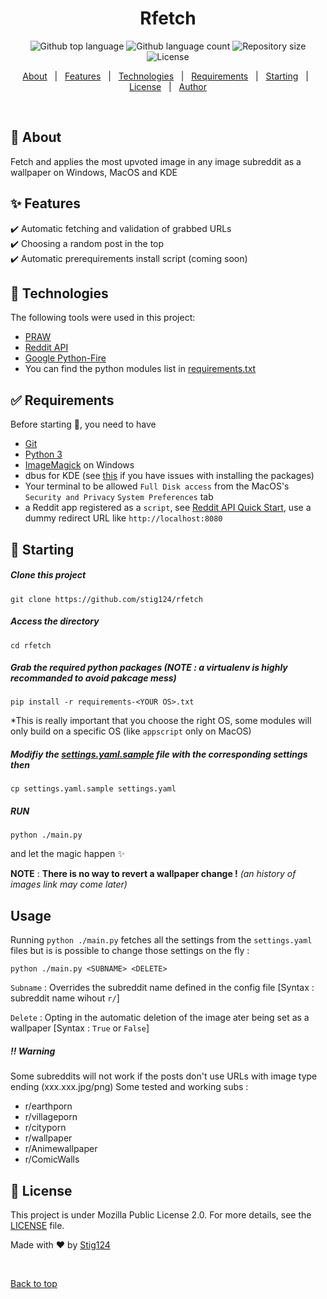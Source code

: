   <!-- <a href="https://rfetch.netlify.app">Demo</a> -->
</div>

<h1 align="center">Rfetch</h1>

<p align="center">
  <img alt="Github top language" src="https://img.shields.io/github/languages/top/stig124/rfetch?color=56BEB8">

  <img alt="Github language count" src="https://img.shields.io/github/languages/count/stig124/rfetch?color=56BEB8">

  <img alt="Repository size" src="https://img.shields.io/github/repo-size/stig124/rfetch?color=56BEB8">

  <img alt="License" src="https://img.shields.io/github/license/stig124/rfetch?color=56BEB8">

  <!-- <img alt="Github issues" src="https://img.shields.io/github/issues/stig124/rfetch?color=56BEB8" /> -->

  <!-- <img alt="Github forks" src="https://img.shields.io/github/forks/stig124/rfetch?color=56BEB8" /> -->

  <!-- <img alt="Github stars" src="https://img.shields.io/github/stars/stig124/rfetch?color=56BEB8" /> -->
</p>

<!-- Status -->

<!-- <h4 align="center">
	🚧  Rfetch 🚀 Under construction...  🚧
</h4>

<hr> -->

<p align="center">
  <a href="#dart-about">About</a> &#xa0; | &#xa0;
  <a href="#sparkles-features">Features</a> &#xa0; | &#xa0;
  <a href="#rocket-technologies">Technologies</a> &#xa0; | &#xa0;
  <a href="#white_check_mark-requirements">Requirements</a> &#xa0; | &#xa0;
  <a href="#checkered_flag-starting">Starting</a> &#xa0; | &#xa0;
  <a href="#memo-license">License</a> &#xa0; | &#xa0;
  <a href="https://github.com/stig124" target="_blank">Author</a>
</p>

<br>

## :dart: About ##

Fetch and applies the most upvoted image in any image subreddit as a wallpaper on Windows, MacOS and KDE

## :sparkles: Features ##

:heavy_check_mark: Automatic fetching and validation of grabbed URLs\
:heavy_check_mark: Choosing a random post in the top\
:heavy_check_mark: Automatic prerequirements install script (coming soon)

## :rocket: Technologies ##

The following tools were used in this project:

- [PRAW](https://github.com/adrn/pyraw)
- [Reddit API](https://www.reddit.com/dev/api)
- [Google Python-Fire](https://github.com/google/python-fire)
- You can find the python modules list in [requirements.txt](./requirements-win.txt)

## :white_check_mark: Requirements ##

Before starting :checkered_flag:, you need to have

- [Git](https://git-scm.com)
- [Python 3](https://python.org)
- [ImageMagick](https://imagemagick.org/script/download.php) on Windows
- dbus for KDE (see [this](https://stackoverflow.com/a/62510708) if you have issues with installing the packages)
- Your terminal to be allowed `Full Disk access` from the MacOS's `Security and Privacy` `System Preferences` tab
- a Reddit app registered as a `script`, see [Reddit API Quick Start](https://github.com/reddit-archive/reddit/wiki/OAuth2-Quick-Start-Example#first-steps), use a dummy redirect URL like `http://localhost:8080`

## :checkered_flag: Starting ##

##### Clone this project #####

```shell
git clone https://github.com/stig124/rfetch
```

##### Access the directory #####

```shell
cd rfetch
```

##### Grab the required python packages *(NOTE : a virtualenv is highly recommanded to avoid pakcage mess)* #####

```shell
pip install -r requirements-<YOUR OS>.txt
```
*This is really important that you choose the right OS, some modules will only build on a specific OS (like `appscript` only on MacOS)

##### Modifiy the [settings.yaml.sample](./settings.yaml.sample) file with the corresponding settings then #####

```shell
cp settings.yaml.sample settings.yaml
```

##### RUN #####

```shell
python ./main.py
```

and let the magic happen :sparkles:

__NOTE__ : **There is no way to revert a wallpaper change !** *(an history of images link may come later)*

## Usage ##

Running `python ./main.py` fetches all the settings from the `settings.yaml` files but is is possible to change those settings on the fly :

```shell
python ./main.py <SUBNAME> <DELETE>
```

`Subname` :
Overrides the subreddit name defined in the config file [Syntax : subreddit name wihout `r/`]

`Delete` :
Opting in the automatic deletion of the image ater being set as a wallpaper [Syntax : `True` or `False`]

##### :bangbang: Warning

Some subreddits will not work if the posts don't use URLs with image type ending (xxx.xxx.jpg/png)
Some tested and working subs :

- r/earthporn
- r/villageporn
- r/cityporn
- r/wallpaper
- r/Animewallpaper
- r/ComicWalls

## :memo: License ##

This project is under Mozilla Public License 2.0. For more details, see the [LICENSE](./LICENSE) file.

Made with :heart: by <a href="https://github.com/stig124" target="_blank">Stig124</a>

&#xa0;

<a href="#top">Back to top</a>
